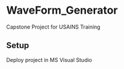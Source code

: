 # WaveForm_Generator
Capstone Project for USAINS Training

## Setup
Deploy project in MS Visual Studio 
